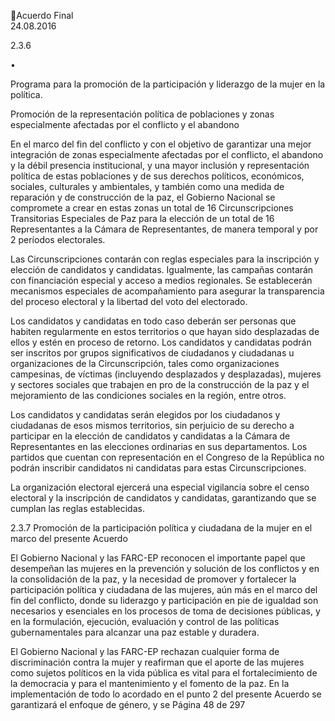 Acuerdo Final  
24.08.2016  

 
2.3.6

•

Programa para la promoción de la participación y liderazgo de la mujer en la política.  

Promoción de la representación política de poblaciones y zonas especialmente afectadas por el 
conflicto y el abandono 
  
En  el  marco  del  fin  del  conflicto  y  con  el  objetivo  de  garantizar  una  mejor  integración  de    zonas 
especialmente  afectadas  por  el  conflicto,  el  abandono  y  la  débil  presencia  institucional,  y  una  mayor 
inclusión y representación política de estas poblaciones y de sus derechos políticos, económicos, sociales, 
culturales  y  ambientales,  y  también  como  una  medida  de  reparación  y  de  construcción  de  la  paz,  el 
Gobierno Nacional se compromete a crear en estas zonas un total de 16 Circunscripciones Transitorias 
Especiales de Paz para la elección de un total de 16 Representantes a la Cámara de Representantes, de 
manera temporal y por 2 períodos electorales.  
 
Las  Circunscripciones  contarán  con  reglas  especiales  para  la  inscripción  y  elección  de  candidatos  y 
candidatas. Igualmente, las campañas contarán con financiación especial y acceso a medios regionales. 
Se establecerán mecanismos especiales de acompañamiento para asegurar la transparencia del proceso 
electoral y la libertad del voto del electorado.  
 
Los  candidatos  y  candidatas  en  todo  caso  deberán  ser  personas  que  habiten  regularmente  en  estos 
territorios  o  que  hayan  sido  desplazadas  de  ellos  y  estén  en  proceso  de  retorno.  Los  candidatos  y 
candidatas podrán ser inscritos por grupos significativos de ciudadanos y ciudadanas u organizaciones de 
la  Circunscripción,  tales  como  organizaciones    campesinas,  de  víctimas  (incluyendo  desplazados  y 
desplazadas),  mujeres  y  sectores  sociales  que  trabajen  en  pro  de  la  construcción  de  la  paz  y  el 
mejoramiento de las condiciones sociales en la región, entre otros.  
 
Los candidatos y candidatas serán elegidos por los ciudadanos y ciudadanas de esos mismos territorios, 
sin  perjuicio  de  su  derecho  a  participar  en  la  elección  de  candidatos  y  candidatas  a  la  Cámara  de 
Representantes  en  las  elecciones  ordinarias  en  sus  departamentos.  Los  partidos  que  cuentan  con 
representación en el Congreso de la República no podrán inscribir candidatos ni candidatas para estas 
Circunscripciones.  
 
La  organización  electoral  ejercerá  una  especial  vigilancia  sobre  el  censo  electoral  y  la  inscripción  de 
candidatos y candidatas, garantizando que se cumplan las reglas establecidas. 
 
2.3.7 Promoción de la participación política y ciudadana de la mujer en el marco del presente Acuerdo  
 
El Gobierno Nacional y las FARC-EP reconocen el importante papel que desempeñan las mujeres en la 
prevención  y  solución  de  los  conflictos  y  en  la  consolidación  de  la  paz,  y  la  necesidad  de  promover  y 
fortalecer la participación política y ciudadana de las mujeres, aún más en el marco del fin del conflicto, 
donde su liderazgo y participación en pie de igualdad son necesarios y esenciales en los procesos de toma 
de  decisiones  públicas,  y  en  la  formulación,  ejecución,  evaluación  y  control  de  las  políticas 
gubernamentales para alcanzar una paz estable y duradera.   
 
El  Gobierno  Nacional  y  las  FARC-EP  rechazan  cualquier  forma  de  discriminación  contra  la  mujer  y 
reafirman  que  el  aporte  de  las  mujeres  como  sujetos  políticos  en  la  vida  pública  es  vital  para  el 
fortalecimiento de la democracia y para el mantenimiento y el fomento de la paz. En la implementación 
de  todo  lo  acordado  en  el  punto  2  del  presente  Acuerdo  se  garantizará  el  enfoque  de  género,  y  se 
Página 48 de 297 

 

